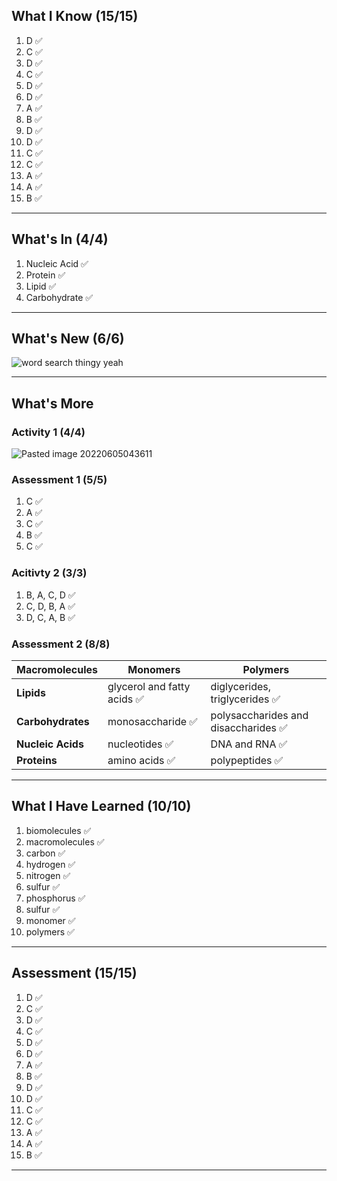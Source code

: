 ## What I Know (15/15)
1) D ✅
2) C ✅
3) D ✅
4) C ✅
5) D ✅
6) D ✅
7) A ✅
8) B ✅
9) D ✅
10) D ✅
11) C ✅
12) C ✅
13) A ✅
14) A ✅
15) B ✅
___
## What's In (4/4)
1) Nucleic Acid ✅
2) Protein ✅
3) Lipid ✅
4) Carbohydrate ✅
___
## What's New (6/6)
![word search thingy yeah](https://user-images.githubusercontent.com/106929765/172071184-0bac1ad1-c0f2-40fe-bbc7-9ee6a1d12bdb.png)
___
## What's More
### Activity 1 (4/4)
![Pasted image 20220605043611](https://user-images.githubusercontent.com/106929765/172071229-c6d39cc4-c578-4825-a1d0-00ab6a8eae7b.png)


### Assessment 1 (5/5)
1) C ✅
2) A ✅
3) C ✅
4) B ✅
5) C ✅

### Acitivty 2 (3/3)
1) B, A, C, D ✅
2) C, D, B, A ✅
3) D, C, A, B ✅

### Assessment 2 (8/8)
Macromolecules|Monomers|Polymers
-----|-----|-----
**Lipids**|glycerol and fatty acids ✅|diglycerides, triglycerides ✅
**Carbohydrates**|monosaccharide ✅|polysaccharides and disaccharides ✅ 
**Nucleic Acids**|nucleotides ✅|DNA and RNA ✅
**Proteins**|amino acids ✅|polypeptides ✅ 
___
## What I Have Learned (10/10)
1) biomolecules ✅
2) macromolecules ✅
3) carbon ✅
4) hydrogen ✅
5) nitrogen ✅
6) sulfur ✅
7) phosphorus ✅
8) sulfur ✅
9) monomer ✅
10) polymers ✅
___
## Assessment (15/15)
1) D ✅
2) C ✅
3) D ✅
4) C ✅
5) D ✅
6) D ✅
7) A ✅
8) B ✅
9) D ✅
10) D ✅
11) C ✅
12) C ✅
13) A ✅
14) A ✅
15) B ✅
___
